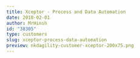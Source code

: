 ```yaml
---
title: Xceptor - Process and Data Automation
date: 2018-02-01
author: MrHinsh
id: "38305"
type: customers
slug: xceptor-process-data-automation
preview: nkdagility-customer-xceptor-200x75.png
---
```

